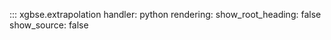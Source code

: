 ::: xgbse.extrapolation
    handler: python
    rendering:
      show_root_heading: false
      show_source: false